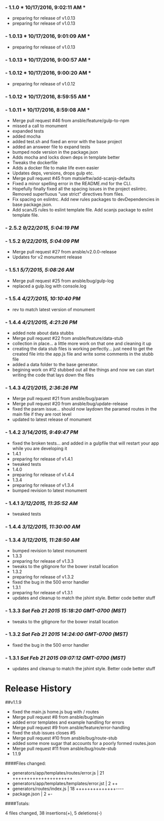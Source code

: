 ### - 1.1.0 * 10/17/2016, 9:02:11 AM *

   - preparing for release of v1.0.13
  - preparing for release of v1.0.13 


 ### - 1.0.13 * 10/17/2016, 9:01:09 AM *

   - preparing for release of v1.0.13 


 ### - 1.0.13 * 10/17/2016, 9:00:57 AM *

  


 ### - 1.0.12 * 10/17/2016, 9:00:20 AM *

   - preparing for release of v1.0.12 


 ### - 1.0.12 * 10/17/2016, 8:59:55 AM *

  


 ### - 1.0.11 * 10/17/2016, 8:59:08 AM *

   - Merge pull request #46 from ansble/feature/gulp-to-npm
  - missed a call to monument
  - expanded tests
  - added mocha
  - added test.sh and fixed an error with the base project
  - added an answeer file to expand tests
  - bumped node version in the package.json
  - Adds mocha and locks down deps in template better
  - Tweaks the dockerfile
  - Adds a docker file to make life even easier
  - Updates deps, versions, drops gulp etc.
  - Merge pull request #45 from matsieftw/add-scanjs-defaults
  - Fixed a minor spelling error in the README.md for the CLI.
  - Hopefully finally fixed all the spacing issues in the project eslintrc. Removed superfluous "use strict" directives from files.
  - Fix spacing on eslintrc. Add new rules packages to devDependencies in base package.json.
  - Add scanJS rules to eslint template file. Add scanjs package to eslint template file. 


 ### - 2.5.2 *9/22/2015, 5:04:19 PM*




### - 1.5.2 *9/22/2015, 5:04:09 PM*

  - Merge pull request #27 from ansble/v2.0.0-release
  - Updates for v2 monument release


### - 1.5.1 *5/7/2015, 5:08:26 AM*

  - Merge pull request #25 from ansble/bug/gulp-log
  - replaced a gulp.log with console.log


### - 1.5.4 *4/27/2015, 10:10:40 PM*

  - rev to match latest version of monument


### - 1.4.4 *4/21/2015, 4:21:26 PM*

  - added note about data stubbs
  - Merge pull request #22 from ansble/feature/data-stub
  - collection in place... a little more work on that one and cleaning it up
  - creating the data stub files is working perfectly... just need to get the created file into the app.js file and write some comments in the stubb file
  - added a data folder to the base generator.
  - begining work on #12 stubbed out all the things and now we can start writing the code that lays down the files


### - 1.4.3 *4/21/2015, 2:36:26 PM*

  - Merge pull request #21 from ansble/bug/param
  - Merge pull request #20 from ansble/bug/update-release
  - fixed the param issue... should now laydown the paramed routes in the main file if they are root level
  - updated to latest release of monument


### - 1.4.2 *3/14/2015, 9:49:47 PM*

  - fixed the broken tests... and added in a gulpfile that will restart your app while you are developing it
  - 1.4.1
  - preparing for release of v1.4.1
  - tweaked tests
  - 1.4.0
  - preparing for release of v1.4.4
  - 1.3.4
  - preparing for release of v1.3.4
  - bumped revision to latest monument


### - 1.4.1 *3/12/2015, 11:35:52 AM*

  - tweaked tests


### - 1.4.4 *3/12/2015, 11:30:00 AM*




### - 1.3.4 *3/12/2015, 11:28:50 AM*

  - bumped revision to latest monument
  - 1.3.3
  - preparing for release of v1.3.3
  - tweaks to the gitignore for the bower install location
  - 1.3.2
  - preparing for release of v1.3.2
  - fixed the bug in the 500 error handler
  - 1.3.1
  - preparing for release of v1.3.1
  - updates and cleanup to match the jshint style. Better code better stuff


### - 1.3.3 *Sat Feb 21 2015 15:18:20 GMT-0700 (MST)*

  - tweaks to the gitignore for the bower install location


### - 1.3.2 *Sat Feb 21 2015 14:24:00 GMT-0700 (MST)*

  - fixed the bug in the 500 error handler


### - 1.3.1 *Sat Feb 21 2015 09:07:12 GMT-0700 (MST)*

  - updates and cleanup to match the jshint style. Better code better stuff


# Release History

##v1.1.9

- fixed the main.js home.js bug with / routes
- Merge pull request #8 from ansble/bug/main
- added error templates and example handling for errors
- Merge pull request #9 from ansble/feature/error-handling
- fixed the stub issues closes #5
- Merge pull request #10 from ansble/bug/route-stub
- added some more sugar that accounts for a poorly formed routes.json
- Merge pull request #11 from ansble/bug/route-stub
- 1.1.9

####Files changed:

- generators/app/templates/routes/error.js     | 21 +++++++++++++++++++++
- generators/app/templates/templates/error.jst |  2 ++
- generators/routes/index.js                   | 18 ++++++++++++++----
- package.json                                 |  2 +-
 
 ####Totals:

 4 files changed, 38 insertions(+), 5 deletions(-)